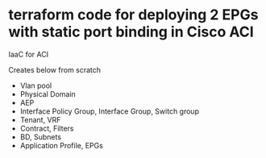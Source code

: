 # terraform code for deploying 2 EPGs with static port binding in Cisco ACI
IaaC for ACI

Creates below from scratch
- Vlan pool
- Physical Domain
- AEP
- Interface Policy Group, Interface Group, Switch group
- Tenant, VRF
- Contract, Filters
- BD, Subnets
- Application Profile, EPGs

